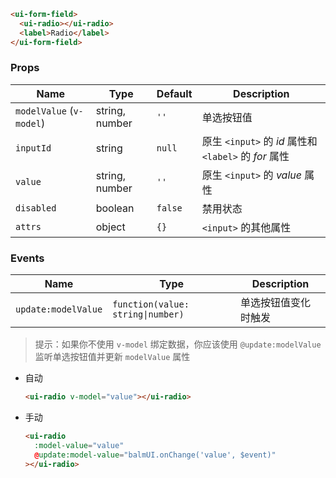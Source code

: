 ```html
<ui-form-field>
  <ui-radio></ui-radio>
  <label>Radio</label>
</ui-form-field>
```

### Props

| Name                     | Type           | Default | Description                                           |
| ------------------------ | -------------- | ------- | ----------------------------------------------------- |
| `modelValue` (`v-model`) | string, number | `''`    | 单选按钮值                                            |
| `inputId`                | string         | `null`  | 原生 `<input>` 的 _id_ 属性和 `<label>` 的 _for_ 属性 |
| `value`                  | string, number | `''`    | 原生 `<input>` 的 _value_ 属性                        |
| `disabled`               | boolean        | `false` | 禁用状态                                              |
| `attrs`                  | object         | `{}`    | `<input>` 的其他属性                                  |

### Events

| Name                | Type                              | Description          |
| ------------------- | --------------------------------- | -------------------- |
| `update:modelValue` | `function(value: string\|number)` | 单选按钮值变化时触发 |

> 提示：如果你不使用 `v-model` 绑定数据，你应该使用 `@update:modelValue` 监听单选按钮值并更新 `modelValue` 属性

- 自动

  ```html
  <ui-radio v-model="value"></ui-radio>
  ```

- 手动

  ```html
  <ui-radio
    :model-value="value"
    @update:model-value="balmUI.onChange('value', $event)"
  ></ui-radio>
  ```

